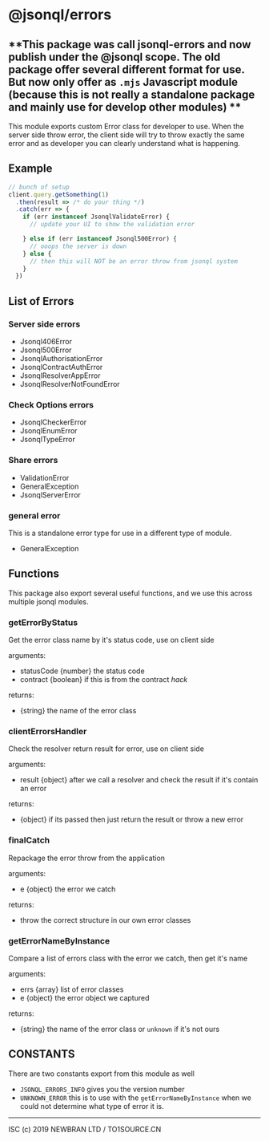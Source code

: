 # @jsonql/errors

**This package was call jsonql-errors and now publish under the @jsonql scope.
The old package offer several different format for use. But now only offer as `.mjs`
Javascript module (because this is not really a standalone package and mainly use for develop other modules)
**
---

This module exports custom Error class for developer to use.
When the server side throw error, the client side will try to throw exactly
the same error and as developer you can clearly understand what is happening.



## Example

```js
// bunch of setup
client.query.getSomething(1)
  .then(result => /* do your thing */)
  .catch(err => {
    if (err instanceof JsonqlValidateError) {
      // update your UI to show the validation error

    } else if (err instanceof Jsonql500Error) {
      // ooops the server is down
    } else {
      // then this will NOT be an error throw from jsonql system
    }
  })
```

## List of Errors

### Server side errors

- Jsonql406Error
- Jsonql500Error
- JsonqlAuthorisationError
- JsonqlContractAuthError
- JsonqlResolverAppError
- JsonqlResolverNotFoundError

### Check Options errors

- JsonqlCheckerError
- JsonqlEnumError
- JsonqlTypeError

### Share errors

- ValidationError
- GeneralException
- JsonqlServerError

### general error

This is a standalone error type for use in a different type of module.

- GeneralException

## Functions

This package also export several useful functions, and we use this
across multiple jsonql modules.

### getErrorByStatus

Get the error class name by it's status code, use on client side

arguments:
- statusCode {number} the status code
- contract {boolean} if this is from the contract *hack*

returns:
- {string} the name of the error class

### clientErrorsHandler

Check the resolver return result for error, use on client side

arguments:
- result {object} after we call a resolver and check the result if it's contain an error

returns:
- {object} if its passed then just return the result or throw a new error

### finalCatch

Repackage the error throw from the application

arguments:
- e {object} the error we catch

returns:
- throw the correct structure in our own error classes

### getErrorNameByInstance

Compare a list of errors class with the error we catch, then get it's name

arguments:
- errs {array} list of error classes
- e {object} the error object we captured

returns:
- {string} the name of the error class or `unknown` if it's not ours

## CONSTANTS

There are two constants export from this module as well

- `JSONQL_ERRORS_INFO` gives you the version number
- `UNKNOWN_ERROR` this is to use with the `getErrorNameByInstance` when we could not determine what type of error it is.




---

ISC (c) 2019 NEWBRAN LTD / TO1SOURCE.CN
